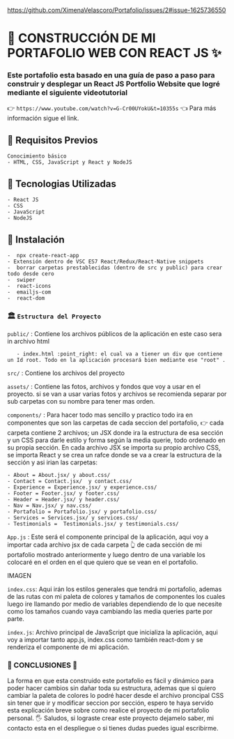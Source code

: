 https://github.com/XimenaVelascoro/Portafolio/issues/2#issue-1625736550


# :notebook_with_decorative_cover: CONSTRUCCIÓN DE MI PORTAFOLIO WEB CON REACT JS  :sparkles:


###  Este portafolio esta basado en una guía de paso a paso para construir y desplegar un React JS Portfolio Website que logré mediante el siguiente videotutorial
:point_right: `https://www.youtube.com/watch?v=G-Cr00UYokU&t=10355s` :point_left: Para más información sigue el link.


## :round_pushpin: Requisitos Previos
    Conocimiento básico
    - HTML, CSS, JavaScript y React y NodeJS
    
## :dizzy: Tecnologias Utilizadas
    - React JS
    - CSS
    - JavaScript
    - NodeJS
    
## :electric_plug: Instalación
    -  npx create-react-app
    - Extensión dentro de VSC ES7 React/Redux/React-Native snippets
    -  borrar carpetas prestablecidas (dentro de src y public) para crear todo desde cero
    -  swiper
    -  react-icons
    -  emailjs-com
    -  react-dom
   

### 	:classical_building: `Estructura del Proyecto`
`public/`  : Contiene los archivos públicos de la aplicación en este caso sera in archivo html
       
       - index.html :point_right: el cual va a tiener un div que contiene un Id root. Todo en la aplicación procesará bien mediante ese "root" .
       
`src/` : Contiene los archivos del proyecto


`assets/` : Contiene las fotos, archivos y fondos que voy a usar en el proyecto. si se van a usar varias fotos y archivos se recomienda separar por sub carpetas con su nombre para tener mas orden.
     
     
  `components/` : Para hacer todo mas sencillo y practico todo ira en componentes que son las carpetas de cada seccion del portafolio, :point_right: cada carpeta contiene 2 archivos; un JSX donde ira la estructura de esa sección y un CSS para darle estilo y forma según la media querie, todo ordenado en su propia sección. En cada archivo JSX se importa su propio archivo CSS, se importa React y se crea un rafce donde se va a crear la estructura de la sección y asi irian las carpetas:
        
    - About = About.jsx/ y about.css/  
    - Contact = Contact.jsx/  y contact.css/
    - Experience = Experience.jsx/ y experience.css/
    - Footer = Footer.jsx/ y footer.css/
    - Header = Header.jsx/ y header.css/
    - Nav = Nav.jsx/ y nav.css/ 
    - Portafolio = Portafolio.jsx/ y portafolio.css/
    - Services = Services.jsx/ y services.css/
    - Testimonials =  Testimonials.jsx/ y testimonials.css/
    
    
    

    
   `App.js` :  Este será el componente principal de la aplicación, aqui voy a importar cada archivo jsx de cada  carpeta :point_up_2: de cada sección de mi portafolio mostrado anteriormente y luego dentro de una variable los colocaré en el orden en el que quiero que se vean en el portafolio.
   
   
   IMAGEN
   
   `index.css`: Aqui irán los estilos generales que tendrá mi portafolio, ademas de las rutas con  mi paleta de colores y tamaños de componentes  los cuales luego ire llamando por medio de variables dependiendo de lo que necesite como los tamaños cuando vaya cambiando las media queries parte por parte. 
                     
   `index.js`: Archivo principal de JavaScript que inicializa la aplicación, aqui voy a importar tanto app.js, index.css como también react-dom y se renderiza el componente de mi aplicación.


### :dart: CONCLUSIONES  	:tada:

La forma en que esta construido este portafolio es fácil y dinámico para poder hacer cambios sin dañar toda su estructura, ademas que si quiero cambiar la paleta de colores lo podré hacer desde el archivo proncipal CSS sin tener que ir y modificar seccion por sección, espero te haya servido esta explicación breve sobre como realice el proyecto de mi portafolio personal. :raised_hand_with_fingers_splayed: Saludos, si lograste crear este proyecto dejamelo saber, mi contacto esta en el despliegue o si tienes dudas puedes igual escribirme. 
